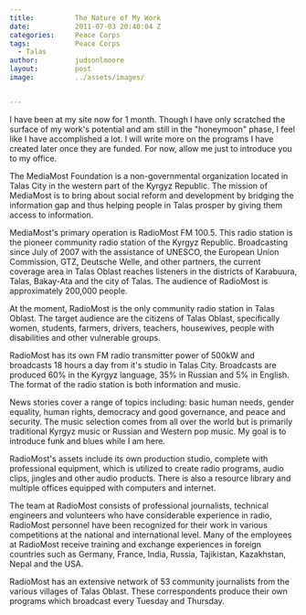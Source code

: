 ```yaml
---
title:			The Nature of My Work
date:			2011-07-03 20:40:04 Z
categories:		Peace Corps
tags:			Peace Corps
  - Talas
author:			judsonlmoore
layout:			post
image:			../assets/images/


---
```


I have been at my site now for 1 month. Though I have only scratched the surface of my work's potential and am still in the "honeymoon" phase, I feel like I have accomplished a lot. I will write more on the programs I have created later once they are funded. For now, allow me just to introduce you to my office.

The MediaMost Foundation is a non-governmental organization located in Talas City in the western part of the Kyrgyz Republic. The mission of MediaMost is to bring about social reform and development by bridging the information gap and thus helping people in Talas prosper by giving them access to information.

MediaMost's primary operation is RadioMost FM 100.5. This radio station is the pioneer community radio station of the Kyrgyz Republic. Broadcasting since July of 2007 with the assistance of UNESCO, the European Union Commission, GTZ, Deutsche Welle, and other partners, the current coverage
area in Talas Oblast reaches listeners in the districts of Karabuura, Talas, Bakay-Ata and the city of Talas. The audience of RadioMost is approximately 200,000 people.

At the moment, RadioMost is the only community radio station in Talas Oblast. The target audience are the citizens of Talas Oblast, specifically women, students, farmers, drivers, teachers, housewives, people with disabilities and other vulnerable groups.

RadioMost has its own FM radio transmitter power of 500kW and broadcasts 18 hours a day from it's studio in Talas City. Broadcasts are produced 60% in the Kyrgyz language, 35% in Russian and 5% in English. The format of the radio station is both information and music.

News stories cover a range of topics including: basic human needs, gender equality, human rights, democracy and good governance, and peace and security. The music selection comes from all over the world but is primarily traditional Kyrgyz music or Russian and Western pop music. My goal is to introduce funk and blues while I am here.

RadioMost's assets include its own production studio, complete with professional equipment, which is utilized to create radio programs, audio clips, jingles and other audio products. There is also a resource library and multiple offices equipped with computers and internet.

The team at RadioMost consists of professional journalists, technical engineers and volunteers who have considerable experience in radio, RadioMost personnel have been recognized for their work in various competitions at the national and international level. Many of the employees at RadioMost receive training and exchange experiences in foreign countries such as Germany, France, India, Russia, Tajikistan, Kazakhstan, Nepal and the USA.

RadioMost has an extensive network of 53 community journalists from the various villages of Talas Oblast. These correspondents produce their own programs which broadcast every Tuesday and Thursday.
